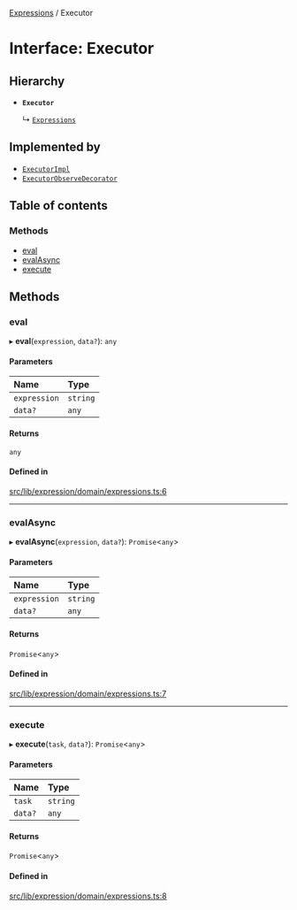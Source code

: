 [Expressions](../README.md) / Executor

# Interface: Executor

## Hierarchy

- **`Executor`**

  ↳ [`Expressions`](Expressions.md)

## Implemented by

- [`ExecutorImpl`](../classes/ExecutorImpl.md)
- [`ExecutorObserveDecorator`](../classes/ExecutorObserveDecorator.md)

## Table of contents

### Methods

- [eval](Executor.md#eval)
- [evalAsync](Executor.md#evalasync)
- [execute](Executor.md#execute)

## Methods

### eval

▸ **eval**(`expression`, `data?`): `any`

#### Parameters

| Name | Type |
| :------ | :------ |
| `expression` | `string` |
| `data?` | `any` |

#### Returns

`any`

#### Defined in

[src/lib/expression/domain/expressions.ts:6](https://github.com/data7expressions/3xpr/blob/24a5f5b/src/lib/expression/domain/expressions.ts#L6)

___

### evalAsync

▸ **evalAsync**(`expression`, `data?`): `Promise`\<`any`\>

#### Parameters

| Name | Type |
| :------ | :------ |
| `expression` | `string` |
| `data?` | `any` |

#### Returns

`Promise`\<`any`\>

#### Defined in

[src/lib/expression/domain/expressions.ts:7](https://github.com/data7expressions/3xpr/blob/24a5f5b/src/lib/expression/domain/expressions.ts#L7)

___

### execute

▸ **execute**(`task`, `data?`): `Promise`\<`any`\>

#### Parameters

| Name | Type |
| :------ | :------ |
| `task` | `string` |
| `data?` | `any` |

#### Returns

`Promise`\<`any`\>

#### Defined in

[src/lib/expression/domain/expressions.ts:8](https://github.com/data7expressions/3xpr/blob/24a5f5b/src/lib/expression/domain/expressions.ts#L8)
